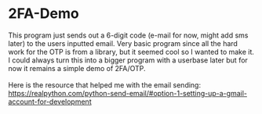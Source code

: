 # 2FA-Demo
This program just sends out a 6-digit code (e-mail for now, might add sms later) to the users inputted email. Very basic program since all the hard work for the OTP is from a library, but it seemed cool so I wanted to make it. I could always turn this into a bigger program with a userbase later but for now it remains a simple demo of 2FA/OTP.
<br>
<br>
Here is the resource that helped me with the email sending: https://realpython.com/python-send-email/#option-1-setting-up-a-gmail-account-for-development
